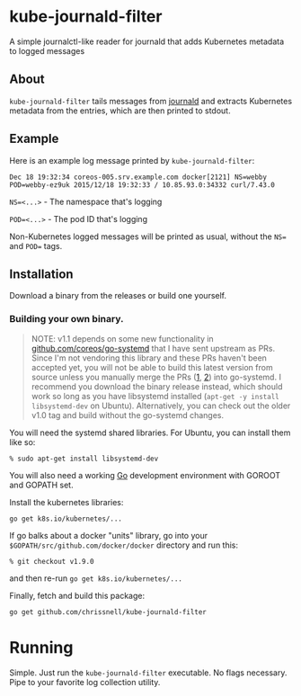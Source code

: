 # kube-journald-filter
A simple journalctl-like reader for journald that adds Kubernetes metadata to logged messages

## About
```kube-journald-filter``` tails messages from [journald](http://www.freedesktop.org/software/systemd/man/systemd-journald.service.html) and extracts Kubernetes metadata from the entries, which are then printed to stdout.

## Example
Here is an example log message printed by `kube-journald-filter`:

`Dec 18 19:32:34 coreos-005.srv.example.com docker[2121] NS=webby POD=webby-ez9uk 2015/12/18 19:32:33 / 10.85.93.0:34332 curl/7.43.0`

`NS=<...>`  - The namespace that's logging

`POD=<...>` - The pod ID that's logging

Non-Kubernetes logged messages will be printed as usual, without the `NS=` and `POD=` tags.

## Installation
Download a binary from the releases or build one yourself.

### Building your own binary.

> NOTE: v1.1 depends on some new functionality in [github.com/coreos/go-systemd](https://github.com/coreos/go-systemd) that I have sent upstream as PRs.  Since I'm not vendoring this library and these PRs haven't been accepted yet, you will not be able to build this latest version from source unless you manually merge the PRs ([1](https://github.com/coreos/go-systemd/pull/128), [2](https://github.com/coreos/go-systemd/pull/129)) into go-systemd.  I recommend you download the binary release instead, which should work so long as you have libsystemd installed (```apt-get -y install libsystemd-dev``` on Ubuntu).  Alternatively, you can check out the older v1.0 tag and build without the go-systemd changes.

You will need the systemd shared libraries.  For Ubuntu, you can install them like so:
```
% sudo apt-get install libsystemd-dev
```

You will also need a working [Go](http://golang.org) development environment with GOROOT and GOPATH set.

Install the kubernetes libraries:
```
go get k8s.io/kubernetes/...
```

If go balks about a docker "units" library, go into your ```$GOPATH/src/github.com/docker/docker``` directory and run this:
```
% git checkout v1.9.0
```
and then re-run ```go get k8s.io/kubernetes/...```

Finally, fetch and build this package:
```
go get github.com/chrissnell/kube-journald-filter
```

# Running
Simple.  Just run the ```kube-journald-filter``` executable.  No flags necessary.  Pipe to your favorite log collection utility.
